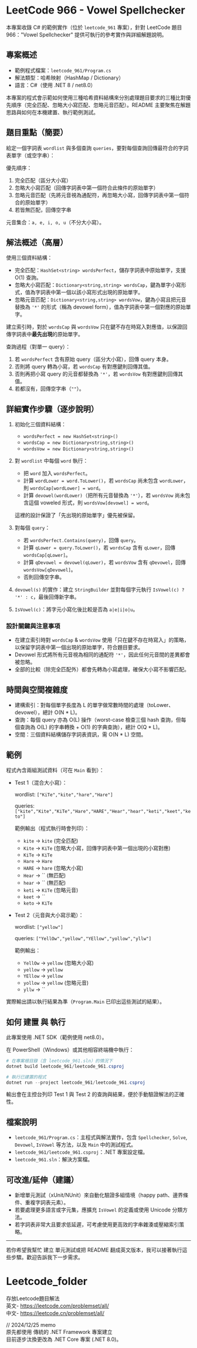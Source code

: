 # LeetCode 966 - Vowel Spellchecker

本專案收錄 C# 的範例實作（位於 `leetcode_961` 專案），針對 LeetCode 題目 966："Vowel Spellchecker" 提供可執行的參考實作與詳細解題說明。

## 專案概述

- 範例程式檔案：`leetcode_961/Program.cs`
- 解法類型：哈希映射（HashMap / Dictionary）
- 語言：C#（使用 .NET 8 / net8.0）

本專案的程式會示範如何使用三種哈希資料結構來分別處理題目要求的三種比對優先順序（完全匹配、忽略大小寫匹配、忽略元音匹配）。README 主要聚焦在解題思路與如何在本機建置、執行範例測試。

## 題目重點（簡要）

給定一個字詞表 `wordlist` 與多個查詢 `queries`，要對每個查詢回傳最符合的字詞表單字（或空字串）：

優先順序：
1) 完全匹配（區分大小寫）
2) 忽略大小寫匹配（回傳字詞表中第一個符合此條件的原始單字）
3) 忽略元音匹配（先將元音視為通配符，再忽略大小寫，回傳字詞表中第一個符合的原始單字）
4) 若皆無匹配，回傳空字串

元音集合：`a, e, i, o, u`（不分大小寫）。

## 解法概述（高層）

使用三個資料結構：

- 完全匹配：`HashSet<string> wordsPerfect`，儲存字詞表中原始單字，支援 O(1) 查詢。
- 忽略大小寫匹配：`Dictionary<string,string> wordsCap`，鍵為單字小寫形式，值為字詞表中第一個以該小寫形式出現的原始單字。
- 忽略元音匹配：`Dictionary<string,string> wordsVow`，鍵為小寫且把元音替換為 `'*'` 的形式（稱為 devowel form），值為字詞表中第一個對應的原始單字。

建立索引時，對於 `wordsCap` 與 `wordsVow` 只在鍵不存在時寫入對應值，以保證回傳字詞表中**最先出現**的原始單字。

查詢過程（對單一 query）：
1) 若 `wordsPerfect` 含有原始 query（區分大小寫），回傳 query 本身。
2) 否則將 query 轉為小寫，若 `wordsCap` 有對應鍵則回傳其值。
3) 否則再把小寫 query 的元音都替換為 `'*'`，若 `wordsVow` 有對應鍵則回傳其值。
4) 若都沒有，回傳空字串（`""`）。

## 詳細實作步驟（逐步說明）

1. 初始化三個資料結構：

   - `wordsPerfect = new HashSet<string>()`
   - `wordsCap = new Dictionary<string,string>()`
   - `wordsVow = new Dictionary<string,string>()`

2. 對 `wordlist` 中每個 `word` 執行：

   - 把 `word` 加入 `wordsPerfect`。
   - 計算 `wordLower = word.ToLower()`，若 `wordsCap` 尚未包含 `wordLower`，則 `wordsCap[wordLower] = word`。
   - 計算 `devowel(wordLower)`（把所有元音替換為 `'*'`），若 `wordsVow` 尚未包含這個 voweled 形式，則 `wordsVow[devowel] = word`。

   這裡的設計保證了「先出現的原始單字」優先被保留。

3. 對每個 `query`：

   - 若 `wordsPerfect.Contains(query)`，回傳 `query`。
   - 計算 `qLower = query.ToLower()`，若 `wordsCap` 含有 `qLower`，回傳 `wordsCap[qLower]`。
   - 計算 `qDevowel = devowel(qLower)`，若 `wordsVow` 含有 `qDevowel`，回傳 `wordsVow[qDevowel]`。
   - 否則回傳空字串。

4. `devowel(s)` 的實作：建立 `StringBuilder` 並對每個字元執行 `IsVowel(c) ? '*' : c`，最後回傳新字串。

5. `IsVowel(c)`：將字元小寫化後比較是否為 `a|e|i|o|u`。

### 設計關鍵與注意事項

- 在建立索引時對 `wordsCap` & `wordsVow` 使用「只在鍵不存在時寫入」的策略，以保留字詞表中第一個出現的原始單字，符合題目要求。
- Devowel 形式將所有元音視為相同的通配符 `'*'`，因此任何元音間的差異都會被忽略。
- 全部的比較（除完全匹配外）都會先轉為小寫處理，確保大小寫不影響匹配。

## 時間與空間複雜度

- 建構索引：對每個單字長度為 L 的單字做常數時間的處理（toLower、devowel），總計 O(N * L)。
- 查詢：每個 query 亦為 O(L) 操作（worst-case 檢查三個 hash 查詢，但每個查詢為 O(L) 的字串轉換 + O(1) 的字典查詢），總計 O(Q * L)。
- 空間：三個資料結構儲存字詞表資訊，需 O(N * L) 空間。

## 範例

程式內含兩組測試資料（可在 `Main` 看到）：

- Test 1（混合大小寫）：

  wordlist: `["KiTe","kite","hare","Hare"]`

  queries: `["kite","Kite","KiTe","Hare","HARE","Hear","hear","keti","keet","keto"]`

  範例輸出（程式執行時會列印）：

  - `kite` -> `kite`  (完全匹配)
  - `Kite` -> `KiTe`  (忽略大小寫，回傳字詞表中第一個出現的小寫對應)
  - `KiTe` -> `KiTe`
  - `Hare` -> `Hare`
  - `HARE` -> `hare`  (忽略大小寫)
  - `Hear` -> `` (無匹配)
  - `hear` -> `` (無匹配)
  - `keti` -> `KiTe`  (忽略元音)
  - `keet` -> ``
  - `keto` -> `KiTe`

- Test 2（元音與大小寫示範）：

  wordlist: `["yellow"]`

  queries: `["YellOw","yellow","YEllow","yollow","yllw"]`

  範例輸出：

  - `YellOw` -> `yellow` (忽略大小寫)
  - `yellow` -> `yellow`
  - `YEllow` -> `yellow`
  - `yollow` -> `yellow` (忽略元音)
  - `yllw` -> ``

實際輸出請以執行結果為準（`Program.Main` 已印出這些測試的結果）。

## 如何 建置 與 執行

此專案使用 .NET SDK（範例使用 net8.0）。

在 PowerShell（Windows）或其他相容終端機中執行：

```powershell
# 在專案根目錄（含 leetcode_961.sln）的情況下
dotnet build leetcode_961/leetcode_961.csproj

# 執行已建置的程式
dotnet run --project leetcode_961/leetcode_961.csproj
```

輸出會在主控台列印 Test 1 與 Test 2 的查詢與結果，便於手動驗證解法的正確性。

## 檔案說明

- `leetcode_961/Program.cs`：主程式與解法實作，包含 `Spellchecker`, `Solve`, `Devowel`, `IsVowel` 等方法，以及 `Main` 中的測試程式。
- `leetcode_961/leetcode_961.csproj`：.NET 專案設定檔。
- `leetcode_961.sln`：解決方案檔。

## 可改進/延伸（建議）

- 新增單元測試（xUnit/NUnit）來自動化驗證多組情境（happy path、邊界條件、重複字詞表元素）。
- 若要處理更多語言或字元集，應擴充 `IsVowel` 的定義或使用 Unicode 分類方法。
- 若字詞表非常大且要求低延遲，可考慮使用更高效的字串雜湊或壓縮索引策略。

---

若你希望我幫忙 建立 單元測試或把 README 翻成英文版本，我可以接著執行這些步驟。歡迎告訴我下一步需求。
# Leetcode_folder
 存放Leetcode題目解法<br>
英文- https://leetcode.com/problemset/all/ <br>
中文- https://leetcode.cn/problemset/all/ <br>

// 2024/12/25 memo <br>
原先都使用 傳統的 .NET Framework 專案建立 <br>
目前逐步汰換更改為 .NET Core 專案 (.NET 8.0)。 <br>